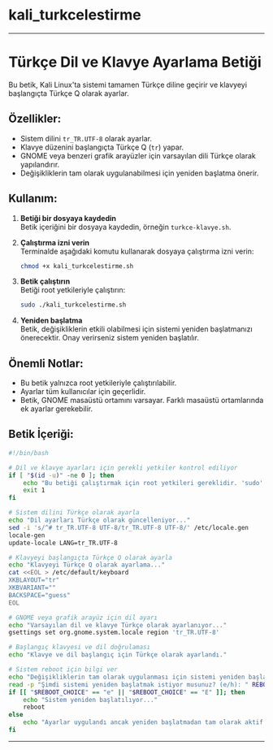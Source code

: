 # kali_turkcelestirme

---

# Türkçe Dil ve Klavye Ayarlama Betiği

Bu betik, Kali Linux'ta sistemi tamamen Türkçe diline geçirir ve klavyeyi başlangıçta Türkçe Q olarak ayarlar.

## Özellikler:
- Sistem dilini `tr_TR.UTF-8` olarak ayarlar.
- Klavye düzenini başlangıçta Türkçe Q (`tr`) yapar.
- GNOME veya benzeri grafik arayüzler için varsayılan dili Türkçe olarak yapılandırır.
- Değişikliklerin tam olarak uygulanabilmesi için yeniden başlatma önerir.

## Kullanım:

1. **Betiği bir dosyaya kaydedin**  
   Betik içeriğini bir dosyaya kaydedin, örneğin `turkce-klavye.sh`.

2. **Çalıştırma izni verin**  
   Terminalde aşağıdaki komutu kullanarak dosyaya çalıştırma izni verin:  
   ```bash
   chmod +x kali_turkcelestirme.sh
   ```

3. **Betik çalıştırın**  
   Betiği root yetkileriyle çalıştırın:  
   ```bash
   sudo ./kali_turkcelestirme.sh
   ```

4. **Yeniden başlatma**  
   Betik, değişikliklerin etkili olabilmesi için sistemi yeniden başlatmanızı önerecektir. Onay verirseniz sistem yeniden başlatılır.

## Önemli Notlar:
- Bu betik yalnızca root yetkileriyle çalıştırılabilir.
- Ayarlar tüm kullanıcılar için geçerlidir.
- Betik, GNOME masaüstü ortamını varsayar. Farklı masaüstü ortamlarında ek ayarlar gerekebilir.

## Betik İçeriği:

```bash
#!/bin/bash

# Dil ve klavye ayarları için gerekli yetkiler kontrol ediliyor
if [ "$(id -u)" -ne 0 ]; then
    echo "Bu betiği çalıştırmak için root yetkileri gereklidir. 'sudo' ile çalıştırın."
    exit 1
fi

# Sistem dilini Türkçe olarak ayarla
echo "Dil ayarları Türkçe olarak güncelleniyor..."
sed -i 's/^# tr_TR.UTF-8 UTF-8/tr_TR.UTF-8 UTF-8/' /etc/locale.gen
locale-gen
update-locale LANG=tr_TR.UTF-8

# Klavyeyi başlangıçta Türkçe Q olarak ayarla
echo "Klavyeyi Türkçe Q olarak ayarlama..."
cat <<EOL > /etc/default/keyboard
XKBLAYOUT="tr"
XKBVARIANT=""
BACKSPACE="guess"
EOL

# GNOME veya grafik arayüz için dil ayarı
echo "Varsayılan dil ve klavye Türkçe olarak ayarlanıyor..."
gsettings set org.gnome.system.locale region 'tr_TR.UTF-8'

# Başlangıç klavyesi ve dil doğrulaması
echo "Klavye ve dil başlangıç için Türkçe olarak ayarlandı."

# Sistem reboot için bilgi ver
echo "Değişikliklerin tam olarak uygulanması için sistemi yeniden başlatmanız önerilir."
read -p "Şimdi sistemi yeniden başlatmak istiyor musunuz? (e/h): " REBOOT_CHOICE
if [[ "$REBOOT_CHOICE" == "e" || "$REBOOT_CHOICE" == "E" ]]; then
    echo "Sistem yeniden başlatılıyor..."
    reboot
else
    echo "Ayarlar uygulandı ancak yeniden başlatmadan tam olarak aktif olmayabilir."
fi
```

--- 
